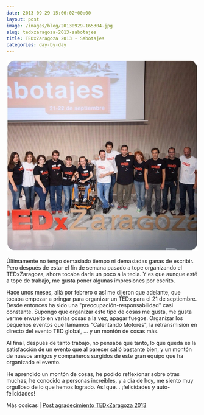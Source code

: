 ```yaml
---
date: 2013-09-29 15:06:02+00:00
layout: post
image: /images/blog/20130929-165304.jpg
slug: tedxzaragoza-2013-sabotajes
title: TEDxZaragoza 2013 - Sabotajes
categories: day-by-day
---
```


[![20130929-165304.jpg](/images/blog/20130929-165304.jpg)](/images/blog/20130929-165304.jpg)

Últimamente no tengo demasiado tiempo ni demasiadas ganas de escribir. Pero después de estar el fin de semana pasado a tope organizando el TEDxZaragoza, ahora tocaba darle un poco a la tecla. Y es que aunque esté a tope de trabajo, me gusta poner algunas impresiones por escrito.

Hace unos meses, allá por febrero o así me dijeron que adelante, que tocaba empezar a pringar para organizar un TEDx para el 21 de septiembre. Desde entonces ha sido una "preocupación-responsabilidad" casi constante. Supongo que organizar este tipo de cosas me gusta, me gusta verme envuelto en varias cosas a la vez, apagar fuegos. Organizar los pequeños eventos que llamamos "Calentando Motores", la retransmisión en directo del evento TED global, ... y un montón de cosas más.

Al final, después de tanto trabajo, no pensaba que tanto, lo que queda es la satisfacción de un evento que al parecer salió bastante bien, y un montón de nuevos amigos y compañeros surgidos de este gran equipo que ha organizado el evento.

He aprendido un montón de cosas, he podido reflexionar sobre otras muchas, he conocido a personas increíbles, y a día de hoy, me siento muy orgulloso de lo que hemos logrado. Así que... ¡felicidades y auto-felicidades!

Más cosicas | [Post agradecimiento TEDxZaragoza 2013](http://www.tedxzaragoza.com/2013/09/gracias-saboteadores/)

